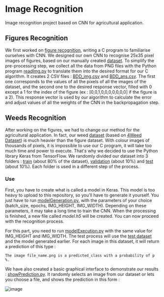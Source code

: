 # Image Recognition
Image recognition project based on CNN for agricultural application.

## Figures Recognition
We first worked on [figure recognition](Figures/), writing a C program to familiarise ourselves with CNN. We designed our own CNN to recognise 25x35 pixel images of figures, based on our manually created [dataset](Figures/dataset/).
To simplify the pre-processing step, we collect all the data from PNG files with the Python program [readImg.py](Figures/readImg.py) to translate them into the desired format for our C algorithm. It creates 2 CSV files : [BDD_img.csv](Figures/BDD_img.csv) and [BDD_ans.csv](Figures/BDD_ans.csv). The first one corresponds to the values of all the pixels of all the images of the dataset, and the second one to the desired response vector, filled with 0 except a 1 for the index of the figure (ex : [0,0,1,0,0,0,0,0,0,0] if the figure is a 2). This response vector is used by our algorithm to calculate the error and adjust values of all the weights of the CNN in the backpropagation step.

## Weeds Recognition
After working on the figures, we had to change our method for the agricultural application. In fact, our weed [dataset](Weeds/dataset/) (based on [4Weed Dataset](https://arxiv.org/abs/2204.00080)) is much heavier than the figure dataset. With colour images of thousands of pixels, it is impossible to use our C program, it will take too much time and power to execute.
That's why we decided to use the Python library Keras from TensorFlow.
We randomly divided our dataset into 3 folders : [train](Weeds/dataset/train/) (about 80% of the dataset), [validation](Weeds/dataset/validation/) (about 10%) and [test](Weeds/dataset/test/) (about 10%). Each folder is used in a different step of the process.

### Use
First, you have to create what is called a model in Keras. This model is too heavy to upload to this repository, so you'll have to generate it yourself. You just have to run [modelGeneration.py](Weeds/modelGeneration.py), with the parameters of your choice (batch_size, epochs, IMG_HEIGHT, IMG_WIDTH). Depending on these parameters, it may take a long time to train the CNN. When the processing is finished, a new file called *model.h5* will be created.
You can now proceed with the recognition process.

For this part, you need to run [modelExecution.py](Weeds/modelExecution.py) with the same value for IMG_HEIGHT and IMG_WIDTH. The test process will use the [test dataset](Weeds/dataset/test/) and the model generated earlier. For each image in this dataset, it will return a prediction of this type :

```
The image file_name.png is a predicted_class with a probability of p %.
```

We have also created a basic graphical interface to demonstrate our results : [showPrediction.py](Weeds/showPrediction.py). It randomly selects an image from our dataset or lets you choose a file, and shows the prediction in this form :

![image](https://user-images.githubusercontent.com/103205458/229816832-a95072f2-63c0-4e7a-b251-89db9d3ee36d.png)
